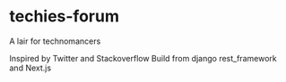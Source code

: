 # techies-forum

A lair for technomancers

Inspired by Twitter and Stackoverflow
Build from django rest_framework and Next.js
